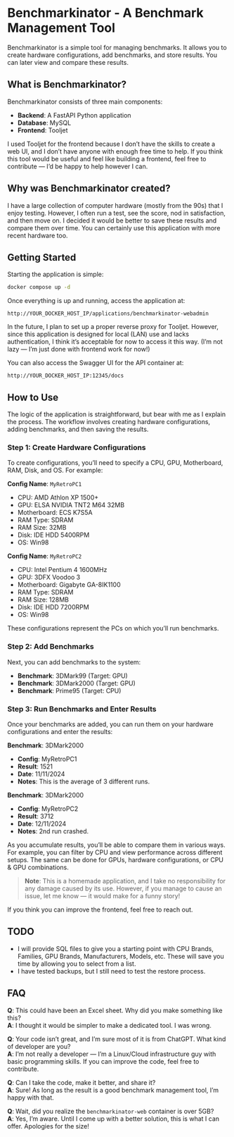 
# Benchmarkinator - A Benchmark Management Tool

Benchmarkinator is a simple tool for managing benchmarks. It allows you to create hardware configurations, add benchmarks, and store results. You can later view and compare these results.

## What is Benchmarkinator?

Benchmarkinator consists of three main components:

- **Backend**: A FastAPI Python application
- **Database**: MySQL
- **Frontend**: Tooljet

I used Tooljet for the frontend because I don’t have the skills to create a web UI, and I don’t have anyone with enough free time to help. If you think this tool would be useful and feel like building a frontend, feel free to contribute — I’d be happy to help however I can.

## Why was Benchmarkinator created?

I have a large collection of computer hardware (mostly from the 90s) that I enjoy testing. However, I often run a test, see the score, nod in satisfaction, and then move on. I decided it would be better to save these results and compare them over time. You can certainly use this application with more recent hardware too.

## Getting Started

Starting the application is simple:

```bash
docker compose up -d
```

Once everything is up and running, access the application at:

```
http://YOUR_DOCKER_HOST_IP/applications/benchmarkinator-webadmin
```

In the future, I plan to set up a proper reverse proxy for Tooljet. However, since this application is designed for local (LAN) use and lacks authentication, I think it’s acceptable for now to access it this way. (I’m not lazy — I’m just done with frontend work for now!)

You can also access the Swagger UI for the API container at:

```
http://YOUR_DOCKER_HOST_IP:12345/docs
```

## How to Use

The logic of the application is straightforward, but bear with me as I explain the process. The workflow involves creating hardware configurations, adding benchmarks, and then saving the results.

### Step 1: Create Hardware Configurations

To create configurations, you’ll need to specify a CPU, GPU, Motherboard, RAM, Disk, and OS. For example:

**Config Name**: `MyRetroPC1`
- CPU: AMD Athlon XP 1500+
- GPU: ELSA NVIDIA TNT2 M64 32MB
- Motherboard: ECS K7S5A
- RAM Type: SDRAM
- RAM Size: 32MB
- Disk: IDE HDD 5400RPM
- OS: Win98

**Config Name**: `MyRetroPC2`
- CPU: Intel Pentium 4 1600MHz
- GPU: 3DFX Voodoo 3
- Motherboard: Gigabyte GA-8IK1100
- RAM Type: SDRAM
- RAM Size: 128MB
- Disk: IDE HDD 7200RPM
- OS: Win98

These configurations represent the PCs on which you’ll run benchmarks.

### Step 2: Add Benchmarks

Next, you can add benchmarks to the system:

- **Benchmark**: 3DMark99 (Target: GPU)
- **Benchmark**: 3DMark2000 (Target: GPU)
- **Benchmark**: Prime95 (Target: CPU)

### Step 3: Run Benchmarks and Enter Results

Once your benchmarks are added, you can run them on your hardware configurations and enter the results:

**Benchmark**: 3DMark2000
- **Config**: MyRetroPC1
- **Result**: 1521
- **Date**: 11/11/2024
- **Notes**: This is the average of 3 different runs.

**Benchmark**: 3DMark2000
- **Config**: MyRetroPC2
- **Result**: 3712
- **Date**: 12/11/2024
- **Notes**: 2nd run crashed.

As you accumulate results, you’ll be able to compare them in various ways. For example, you can filter by CPU and view performance across different setups. The same can be done for GPUs, hardware configurations, or CPU & GPU combinations.

> **Note**: This is a homemade application, and I take no responsibility for any damage caused by its use. However, if you manage to cause an issue, let me know — it would make for a funny story!

If you think you can improve the frontend, feel free to reach out.

## TODO

- I will provide SQL files to give you a starting point with CPU Brands, Families, GPU Brands, Manufacturers, Models, etc. These will save you time by allowing you to select from a list.
- I have tested backups, but I still need to test the restore process.

## FAQ

**Q**: This could have been an Excel sheet. Why did you make something like this?  
**A**: I thought it would be simpler to make a dedicated tool. I was wrong.

**Q**: Your code isn’t great, and I’m sure most of it is from ChatGPT. What kind of developer are you?  
**A**: I’m not really a developer — I’m a Linux/Cloud infrastructure guy with basic programming skills. If you can improve the code, feel free to contribute.

**Q**: Can I take the code, make it better, and share it?  
**A**: Sure! As long as the result is a good benchmark management tool, I’m happy with that.

**Q**: Wait, did you realize the `benchmarkinator-web` container is over 5GB?  
**A**: Yes, I’m aware. Until I come up with a better solution, this is what I can offer. Apologies for the size!
